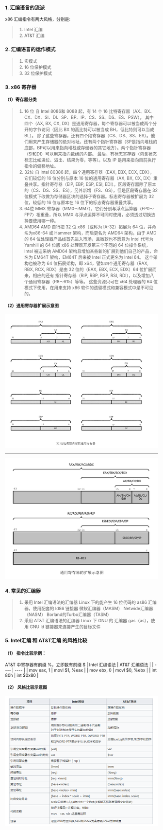 ### 1. 汇编语言的流派
x86 汇编指令有两大风格，分别是:
> 1. Intel 汇编
> 2. AT&T 汇编

### 2. 汇编语言的运作模式
> 1. 实模式
> 2. 16 位保护模式
> 3. 32 位保护模式

### 3. x86 寄存器
#### （1）寄存器分类
> 1. 16 位
> 自 Intel 8086和 8088 起，有 14 个 16 比特寄存器（AX、BX、CX、DX、SI、DI、SP、BP、IP、CS、SS、DS、ES、PSW）。
> 其中四个（AX, BX, CX, DX）是通用寄存器，每个寄存器可以被当成两个分开的字节访问（因此 BX 的高比特可以被当成 BH，低比特则可以当成 BL）。
> 除了这些寄存器，还有四个段寄存器（CS、DS、SS、ES）。他们用来产生存储器的绝对地址。还有两个指针寄存器（SP是指向堆栈的底部，BP可以用来指向堆栈或存储器的其它地方）。两个指针寄存器（SI和DI）可以用来指向数组的内部。
> 最后，有标志寄存器（包含状态标志比如进位、溢出、结果为零，等等）。以及 IP 是用来指向目前执行指令的偏移地址。
> 2. 32位
> 自 Intel 80386 起，四个通用寄存器（EAX, EBX, ECX, EDX），它们较低的 16 位分别与原本 16 位的通用寄存器（AX, BX, CX, DX）重叠共享。指针寄存器（EIP, EBP, ESP, ESI, EDI）。区段寄存器除了原本的（CS、DS、SS、ES），另外新增（FS、GS），但是区段寄存器在 32 位模式下改做为存储器区块的选择子寄存器。标志寄存器被扩展为 32 位，较低的 16 位与原本在 16 位下的标志寄存器重叠共享。
> 3. 64位
> MMX 寄存器（MM0～MM7），它们分别与浮点运算器〈FP0～FP7〉相重叠，所以 MMX 与浮点运算不可同时使用，必须透过切换选择要使用哪一种。
> 4. AMD64
> AMD 自行把 32 位 x86（或称为 IA-32）拓展为 64 位，并命名为x86-64 或 Hammer 架构，而后更名为 AMD64 架构。由于 AMD 的 64 位处理器产品线首先进入市场，且微软也不愿意为 Intel 代号为 Yamhill 的 64 位版 x86 处理器开发第三个不同的 64 位操作系统，Intel 被迫采纳 AMD64 架构且增加某些新的扩展到他们自己的产品，命名为 EM64T 架构，EM64T 后来被 Intel 正式更名为 Intel 64。
> 这个架构也被称为 64 位拓展架构，即 x64，譬如四个通用寄存器（RAX, RBX, RCX, RDX）是由 32 位的（EAX, EBX, ECX, EDX）64 位扩展而来，相应的还有 指针寄存器（RIP, RBP, RSP, RSI, RDI），以及增加八个通用寄存器（R8～R15）等等。 这些资源只可在 x64 处理器的 64 位模式下使用，在用来支持 x86 软件的遗留模式和兼容模式中是不可见的。

#### （2）通用寄存器扩展示意图
![](Intel汇编和AT&T汇编.assets/2022-06-15-12-24-34.png)

---

![](Intel汇编和AT&T汇编.assets/2022-06-25-11-38-03.png)

### 4. 常见的汇编器
> 1. 采用 Intel 汇编语法的汇编器
> Linux 下的能产生 16 位代码的 as86 汇编器，使用配套的 ld86 链接器
> 微软汇编器（MASM）
> Netwide汇编器（NASM）
> Borland的Turbo汇编器（TASM）
> 2. 采用 AT&T 汇编语法的汇编器
> Linux 下 GNU 的 汇编器 gas（as），使用 GNU ld 链接器来连接产生的目标文件


### 5. Intel汇编 和 AT&T汇编 的风格比较

#### （1） 指令比较示例：
AT&T 中寄存器有前缀 %，立即数有前缀 $
|  Intel 汇编语法   | AT&T 汇编语法  |
|  ----  | ----  |
| mov eax, 1  | movl $1, %eax |
| mov ebx, 0  | movl $0, %ebx |
| int 80h  | int $0x80 |

#### （2） 风格比较示意图
![](Intel汇编和AT&T汇编.assets/2022-06-18-09-50-33.png)
